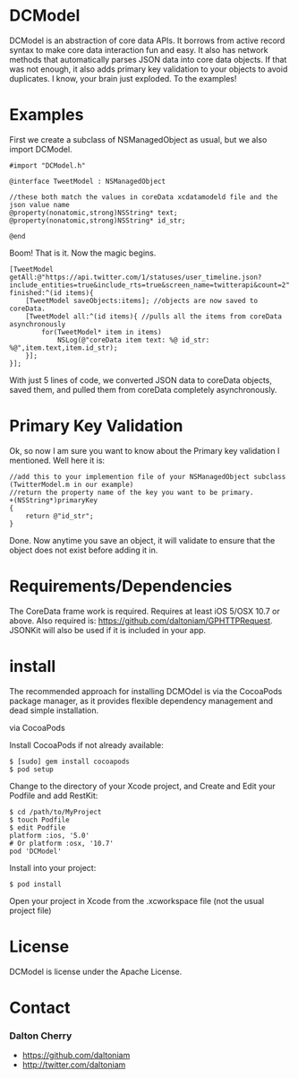 # DCModel #

DCModel is an abstraction of core data APIs. It borrows from active record syntax to make core data interaction fun and easy. It also has network methods that automatically parses JSON data into core data objects. If that was not enough, it also adds primary key validation to your objects to avoid duplicates. I know, your brain just exploded. To the examples!

# Examples #
First we create a subclass of NSManagedObject as usual, but we also import DCModel.

	#import "DCModel.h"

	@interface TweetModel : NSManagedObject

	//these both match the values in coreData xcdatamodeld file and the json value name
	@property(nonatomic,strong)NSString* text; 
	@property(nonatomic,strong)NSString* id_str;

	@end

Boom! That is it. Now the magic begins.

	[TweetModel getAll:@"https://api.twitter.com/1/statuses/user_timeline.json?include_entities=true&include_rts=true&screen_name=twitterapi&count=2" finished:^(id items){
	    [TweetModel saveObjects:items]; //objects are now saved to coreData.
	    [TweetModel all:^(id items){ //pulls all the items from coreData asynchronously 
	        for(TweetModel* item in items)
	            NSLog(@"coreData item text: %@ id_str: %@",item.text,item.id_str);
	    }];
	}];

With just 5 lines of code, we converted JSON data to coreData objects, saved them, and pulled them from coreData completely asynchronously.
	
# Primary Key Validation #

Ok, so now I am sure you want to know about the Primary key validation I mentioned. Well here it is:
	
	//add this to your implemention file of your NSManagedObject subclass (TwitterModel.m in our example)
	//return the property name of the key you want to be primary.
	+(NSString*)primaryKey
	{
	    return @"id_str";
	}
Done. Now anytime you save an object, it will validate to ensure that the object does not exist before adding it in. 

# Requirements/Dependencies  #

The CoreData frame work is required.
Requires at least iOS 5/OSX 10.7 or above. Also required is: https://github.com/daltoniam/GPHTTPRequest. 
JSONKit will also be used if it is included in your app.

# install #

The recommended approach for installing DCMOdel is via the CocoaPods package manager, as it provides flexible dependency management and dead simple installation.

via CocoaPods

Install CocoaPods if not already available:

	$ [sudo] gem install cocoapods
	$ pod setup
Change to the directory of your Xcode project, and Create and Edit your Podfile and add RestKit:

	$ cd /path/to/MyProject
	$ touch Podfile
	$ edit Podfile
	platform :ios, '5.0' 
	# Or platform :osx, '10.7'
	pod 'DCModel'

Install into your project:

	$ pod install
	
Open your project in Xcode from the .xcworkspace file (not the usual project file)

# License #

DCModel is license under the Apache License.

# Contact #

### Dalton Cherry ###
* https://github.com/daltoniam
* http://twitter.com/daltoniam